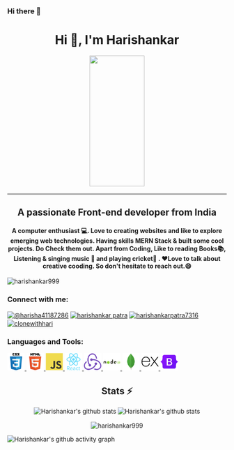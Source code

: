 ### Hi there 👋

<!--
**Harishankar999/Harishankar999** is a ✨ _special_ ✨ repository because its `README.md` (this file) appears on your GitHub profile.

Here are some ideas to get you started:

- 🔭 I’m currently working on ...
- 🌱 I’m currently learning ...
- 👯 I’m looking to collaborate on ...
- 🤔 I’m looking for help with ...
- 💬 Ask me about ...
- 📫 How to reach me: ...
- 😄 Pronouns: ...
- ⚡ Fun fact: ...
-->
<h1 align="center">Hi 👋, I'm Harishankar</h1>
<p align="center"><img height="300px" width="50%" src="https://cdn.dribbble.com/users/1292677/screenshots/6139167/media/fcf7fd0c619bb87706533079240915f3.gif"/></p>
<hr/>
<h2 align="center">A passionate Front-end developer from India</h2>
<h4 align="center">A computer enthusiast 💻. Love to creating websites and like to explore emerging web technologies. Having skills MERN Stack & built some cool projects. Do Check them out. Apart from Coding, Like to reading Books📚, Listening & singing music 🎵 and playing cricket🏏 . ❤️Love to talk about creative cooding. So don't hesitate to reach out.😄</h4>
<p align="left"> <img src="https://komarev.com/ghpvc/?username=harishankar999&label=Profile%20views&color=0e75b6&style=flat" alt="harishankar999" /> </p>


<h3 align="left">Connect with me:</h3>
<p align="left">
<a href="https://twitter.com/@harisha41187286" target="_blank"><img align="center" src="https://raw.githubusercontent.com/rahuldkjain/github-profile-readme-generator/master/src/images/icons/Social/twitter.svg" alt="@harisha41187286" height="30" width="40" /></a>
<a href="https://www.linkedin.com/in/harishankar-patra-8a0322230/" target="_blank"><img align="center" src="https://raw.githubusercontent.com/rahuldkjain/github-profile-readme-generator/master/src/images/icons/Social/linked-in-alt.svg" alt="harishankar patra" height="30" width="40" /></a>
<a href="https://instagram.com/harishankarpatra7316" target="_blank"><img align="center" src="https://raw.githubusercontent.com/rahuldkjain/github-profile-readme-generator/master/src/images/icons/Social/instagram.svg" alt="harishankarpatra7316" height="30" width="40" /></a><a href="https://www.youtube.com/clonewithhari" target="_blank"><img align="center" src="https://raw.githubusercontent.com/rahuldkjain/github-profile-readme-generator/master/src/images/icons/Social/youtube.svg" alt="clonewithhari" height="30" width="40" /></a>

</p>

<h3 align="left">Languages and Tools:</h3>
<p align="left"> <a href="https://www.w3schools.com/css/" target="_blank" rel="noreferrer"> <img src="https://raw.githubusercontent.com/devicons/devicon/master/icons/css3/css3-original-wordmark.svg" alt="css3" width="40" height="40"/> </a> <a href="https://www.w3.org/html/" target="_blank" rel="noreferrer"> <img src="https://raw.githubusercontent.com/devicons/devicon/master/icons/html5/html5-original-wordmark.svg" alt="html5" width="40" height="40"/> </a> <a href="https://developer.mozilla.org/en-US/docs/Web/JavaScript" target="_blank" rel="noreferrer"> <img src="https://raw.githubusercontent.com/devicons/devicon/master/icons/javascript/javascript-original.svg" alt="javascript" width="40" height="40"/> </a>  <a href="https://reactjs.org/" target="_blank" rel="noreferrer"> <img src="https://raw.githubusercontent.com/devicons/devicon/master/icons/react/react-original-wordmark.svg" alt="react" width="40" height="40"/> </a><a href="https://www.redux.org/" target="_blank" rel="noreferrer"> <img src="https://raw.githubusercontent.com/devicons/devicon/master/icons/redux/redux-original.svg" alt="linux" width="40" height="40"/> </a><a href="https://nodejs.org" target="_blank" rel="noreferrer"> <img src="https://raw.githubusercontent.com/devicons/devicon/master/icons/nodejs/nodejs-original-wordmark.svg" alt="nodejs" width="40" height="40"/> </a><a href="https://www.mongodb.org/" target="_blank" rel="noreferrer"> <img src="https://raw.githubusercontent.com/devicons/devicon/master/icons/mongodb/mongodb-original.svg" alt="linux" width="40" height="40"/> </a><a href="https://www.express.org/" target="_blank" rel="noreferrer"> <img src="https://raw.githubusercontent.com/devicons/devicon/master/icons/express/express-original.svg" alt="linux" width="40" height="40"/> </a>
  <a href="https://www.chakra.org/" target="_blank" rel="noreferrer"> <img src="https://raw.githubusercontent.com/devicons/devicon/master/icons/bootstrap/bootstrap-original.svg" alt="linux" width="40" height="40"/> </a>
</p>


<h2 align="center"> Stats ⚡</h2>

<p height="30px"></p>
<p align="center" >
 <img width="400" height="auto" alt="Harishankar's github stats" src="https://github-readme-stats.vercel.app/api?username=Harishankar999&amp;show_icons=true&amp;theme=algolia&amp;count_private=true" style="max-width: 100%;">

<img width="400" height="auto" alt="Harishankar's github stats" src="https://github-readme-streak-stats.herokuapp.com/?user=harishankar999&amp;show_icons=true&amp;theme=algolia&amp;count_private=true" style="max-width: 100%;">
</p>


<p align="center">
  <img align="center" src="https://github-readme-stats.vercel.app/api/top-langs?username=harishankar999&amp;theme=algolia&show_icons=true&locale=en&layout=compact" alt="harishankar999" /></p>


<p><img alt="Harishankar's github activity graph" src="https://activity-graph.herokuapp.com/graph?username=Harishankar999&amp;theme=react-dark" style="max-width: 100%;"></p>
